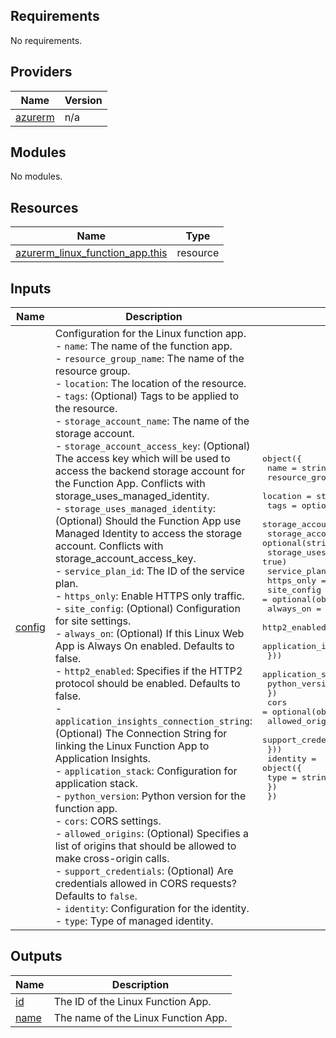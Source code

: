 <!-- BEGIN_TF_DOCS -->
## Requirements

No requirements.

## Providers

| Name | Version |
|------|---------|
| <a name="provider_azurerm"></a> [azurerm](#provider\_azurerm) | n/a |

## Modules

No modules.

## Resources

| Name | Type |
|------|------|
| [azurerm_linux_function_app.this](https://registry.terraform.io/providers/hashicorp/azurerm/latest/docs/resources/linux_function_app) | resource |

## Inputs

| Name | Description | Type | Default | Required |
|------|-------------|------|---------|:--------:|
| <a name="input_config"></a> [config](#input\_config) | Configuration for the Linux function app.<br>    - `name`: The name of the function app.<br>    - `resource_group_name`: The name of the resource group.<br>    - `location`: The location of the resource.<br>    - `tags`: (Optional) Tags to be applied to the resource.<br>    - `storage_account_name`: The name of the storage account.<br>    - `storage_account_access_key`: (Optional) The access key which will be used to access the backend storage account for the Function App. Conflicts with storage\_uses\_managed\_identity.<br>    - `storage_uses_managed_identity`: (Optional) Should the Function App use Managed Identity to access the storage account. Conflicts with storage\_account\_access\_key.<br>    - `service_plan_id`: The ID of the service plan.<br>    - `https_only`: Enable HTTPS only traffic.<br>    - `site_config`: (Optional) Configuration for site settings.<br>        - `always_on`: (Optional) If this Linux Web App is Always On enabled. Defaults to false.<br>        - `http2_enabled`: Specifies if the HTTP2 protocol should be enabled. Defaults to false.<br>        - `application_insights_connection_string`: (Optional) The Connection String for linking the Linux Function App to Application Insights.<br>    - `application_stack`: Configuration for application stack.<br>        - `python_version`: Python version for the function app.<br>    - `cors`: CORS settings.<br>        - `allowed_origins`: (Optional) Specifies a list of origins that should be allowed to make cross-origin calls.<br>        - `support_credentials`: (Optional) Are credentials allowed in CORS requests? Defaults to `false`.<br>    - `identity`: Configuration for the identity.<br>        - `type`: Type of managed identity. | <pre>object({<br>    name                          = string<br>    resource_group_name           = string<br>    location                      = string<br>    tags                          = optional(map(string), {})<br>    storage_account_name          = string<br>    storage_account_access_key    = optional(string)<br>    storage_uses_managed_identity = optional(bool, true)<br>    service_plan_id               = string<br>    https_only                    = bool<br>    site_config = optional(object({<br>      always_on                              = optional(bool, false)<br>      http2_enabled                          = optional(bool, false)<br>      application_insights_connection_string = optional(string)<br>    }))<br>    application_stack = object({<br>      python_version = string<br>    })<br>    cors = optional(object({<br>      allowed_origins     = optional(list(string))<br>      support_credentials = optional(bool, false)<br>    }))<br>    identity = object({<br>      type = string<br>    })<br>  })</pre> | n/a | yes |

## Outputs

| Name | Description |
|------|-------------|
| <a name="output_id"></a> [id](#output\_id) | The ID of the Linux Function App. |
| <a name="output_name"></a> [name](#output\_name) | The name of the Linux Function App. |
<!-- END_TF_DOCS -->